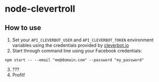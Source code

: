 # node-clevertroll

## How to use

1. Set your `API_CLEVERBOT_USER` and `API_CLEVERBOT_TOKEN` environment variables using the credentials provided by [cleverbot.io](https://cleverbot.io)
2. Start through command line using your Facebook credentials:
```
npm start -- --email "me@domain.com" --password "my_password"
```
3. ???
4. Profit!
